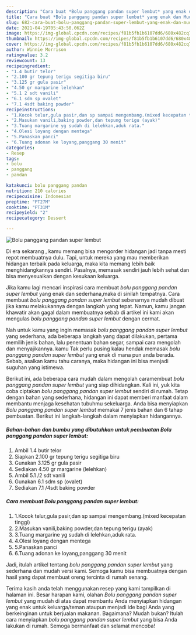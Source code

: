 ```yaml
---
description: "Cara buat *Bolu panggang pandan super lembut* yang enak dan Mudah Dibuat"
title: "Cara buat *Bolu panggang pandan super lembut* yang enak dan Mudah Dibuat"
slug: 682-cara-buat-bolu-panggang-pandan-super-lembut-yang-enak-dan-mudah-dibuat
date: 2021-04-19T05:43:50.062Z
image: https://img-global.cpcdn.com/recipes/f81b5fb1b6107dd6/680x482cq70/bolu-panggang-pandan-super-lembut-foto-resep-utama.jpg
thumbnail: https://img-global.cpcdn.com/recipes/f81b5fb1b6107dd6/680x482cq70/bolu-panggang-pandan-super-lembut-foto-resep-utama.jpg
cover: https://img-global.cpcdn.com/recipes/f81b5fb1b6107dd6/680x482cq70/bolu-panggang-pandan-super-lembut-foto-resep-utama.jpg
author: Winnie Morrison
ratingvalue: 3.2
reviewcount: 13
recipeingredient:
- "1.4 butir telor"
- "2.100 gr tepung terigu segitiga biru"
- "3.125 gr gula pasir"
- "4.50 gr margarine lelehkan"
- "5.1 2 sdt vanili"
- "6.1 sdm sp ovalet"
- "7.1 4sdt baking powder"
recipeinstructions:
- "1.Kocok telur,gula pasir,dan sp sampai mengembang.(mixed kecepatan tinggi)"
- "2.Masukan vanili,baking powder,dan tepung terigu (ayak)"
- "3.Tuang margarine yg sudah di lelehkan,aduk rata."
- "4.Olesi loyang dengan mentega"
- "5.Panaskan panci"
- "6.Tuang adonan ke loyang,panggang 30 menit"
categories:
- Resep
tags:
- bolu
- panggang
- pandan

katakunci: bolu panggang pandan 
nutrition: 210 calories
recipecuisine: Indonesian
preptime: "PT27M"
cooktime: "PT31M"
recipeyield: "2"
recipecategory: Dessert

---
```



![*Bolu panggang pandan super lembut*](https://img-global.cpcdn.com/recipes/f81b5fb1b6107dd6/680x482cq70/bolu-panggang-pandan-super-lembut-foto-resep-utama.jpg)

Di era  sekarang , kamu memang bisa mengorder hidangan jadi tanpa mesti repot membuatnya dulu. Tapi, untuk mereka yang mau memberikan hidangan terbaik pada keluarga, maka kita memang lebih baik menghidangkannya sendiri. Pasalnya, memasak sendiri jauh lebih sehat dan bisa menyesuaikan dengan kesukaan keluarga.

Jika kamu lagi mencari inspirasi cara membuat *bolu panggang pandan super lembut* yang enak dan sederhana,maka di sinilah tempatnya. Cara membuat *bolu panggang pandan super lembut*  sebenarnya mudah dibuat jika kamu melakukannya dengan langkah yang tepat. Namun, kamu jangan khawatir akan gagal dalam membuatnya 
sebab di artikel ini kami akan mengulas *bolu panggang pandan super lembut* dengan cermat.  



Nah untuk kamu yang ingin memasak *bolu panggang pandan super lembut* yang sederhana, ada beberapa langkah yang dapat dilakukan, pertama memilih jenis bahan, lalu penentuan bahan segar, sampai cara mengolah dan menyajikannya. kamu Tak perlu pusing kalau hendak memasak *bolu panggang pandan super lembut* yang enak di mana pun anda berada. Sebab, asalkan kamu  tahu caranya, maka hidangan ini bisa menjadi suguhan yang istimewa.

Berikut ini, ada beberapa cara mudah dalam mengolah caramembuat *bolu panggang pandan super lembut* yang siap dihidangkan. Kali ini, yuk kita coba ciptakan *bolu panggang pandan super lembut* sendiri di rumah. Tetap dengan bahan yang sederhana, hidangan ini dapat memberi manfaat dalam membantu menjaga kesehatan tubuhmu sekeluarga. Anda bisa menyiapkan *Bolu panggang pandan super lembut* memakai 7 jenis bahan dan 6 tahap pembuatan. Berikut ini langkah-langkah dalam menyiapkan hidangannya.

<!--inarticleads1-->

##### Bahan-bahan dan bumbu yang dibutuhkan untuk pembuatan *Bolu panggang pandan super lembut*:

1. Ambil 1.4 butir telor
1. Siapkan 2.100 gr tepung terigu segitiga biru
1. Gunakan 3.125 gr gula pasir
1. Sediakan 4.50 gr margarine (lelehkan)
1. Ambil 5.1 /2 sdt vanili
1. Gunakan 6.1 sdm sp (ovalet)
1. Sediakan 7.1 /4sdt baking powder




<!--inarticleads2-->

##### Cara membuat *Bolu panggang pandan super lembut*:

1. 1.Kocok telur,gula pasir,dan sp sampai mengembang.(mixed kecepatan tinggi)
1. 2.Masukan vanili,baking powder,dan tepung terigu (ayak)
1. 3.Tuang margarine yg sudah di lelehkan,aduk rata.
1. 4.Olesi loyang dengan mentega
1. 5.Panaskan panci
1. 6.Tuang adonan ke loyang,panggang 30 menit




Jadi, itulah artikel tentang  *bolu panggang pandan super lembut*  yang sederhana dan mudah versi kami. Semoga kamu bisa membuatnya dengan hasil yang dapat membuat oreng tercinta di rumah senang. 

Terima kasih anda telah menggunakan resep yang kami tampilkan di halaman ini. Besar harapan kami, olahan  *Bolu panggang pandan super lembut* yang mudah di atas dapat membantu Anda menyiapkan hidangan yang enak untuk keluarga/teman ataupun menjadi ide bagi Anda yang berkeinginan untuk berjualan makanan. Bagaimana? Mudah bukan? Itulah cara menyiapkan *bolu panggang pandan super lembut* yang bisa Anda lakukan di rumah. Semoga bermanfaat dan selamat mencoba!

